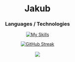 <div align = "center">
  
# Jakub

### Languages / Technologies

[![My Skills](https://skillicons.dev/icons?i=go,mysql,js,html,css)](https://skillicons.dev)
<br />

[![GitHub Streak](https://streak-stats.demolab.com?user=JakubLipnicki&theme=tokyonight&border_radius=5&date_format=j%2Fn%5B%2FY%5D&exclude)](https://git.io/streak-stats)
<br />
<br />
![](https://github-readme-stats.vercel.app/api/top-langs/?username=JakubLipnicki&theme=tokyonight&hide_border=false&include_all_commits=true&count_private=true&layout=compact&langs_count=4)

</div>
